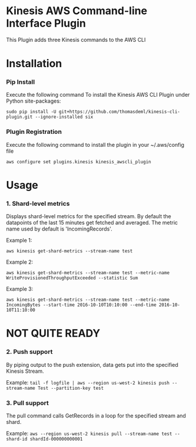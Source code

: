Kinesis AWS Command-line Interface Plugin
=========================================
This Plugin adds three Kinesis commands to the AWS CLI

# Installation
### Pip Install 
   Execute the following command To install the Kinesis AWS CLI Plugin under Python site-packages:

   `sudo pip install -U git+https://github.com/thomasdeml/kinesis-cli-plugin.git --ignore-installed six`
### Plugin Registration
   Execute the following command to install the plugin in your ~/.aws/config file

   `aws configure set plugins.kinesis kinesis_awscli_plugin`

# Usage

### 1. Shard-level metrics 
   Displays shard-level metrics for the specified stream. By default the datapoints of the last 15 minutes get fetched and averaged. The metric name used by default is 'IncomingRecords'.   

   Example 1: 
   
   `aws kinesis get-shard-metrics --stream-name test`

   Example 2: 
   
   `aws kinesis get-shard-metrics --stream-name test --metric-name WriteProvisionedThroughputExceeded --statistic Sum`

   Example 3: 
   
   `aws kinesis get-shard-metrics --stream-name test --metric-name IncomingBytes --start-time 2016-10-10T10:10:00 --end-time 2016-10-10T11:10:00`

# NOT QUITE READY
### 2. Push support 
   By piping output to the push extension, data gets put into the specified Kinesis Stream. 

   Example: `tail -f logfile | aws --region us-west-2 kinesis push --stream-name Test --partition-key test`
### 3. Pull support
   The pull command calls GetRecords in a loop for the specified stream and shard.

   Example: `aws --region us-west-2 kinesis pull --stream-name test --shard-id shardId-000000000001`

